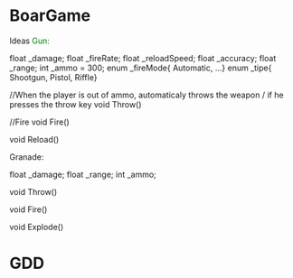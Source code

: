 # BoarGame

Ideas
<span style="color: green">Gun:</span>

float _damage;
float _fireRate;
float _reloadSpeed;
float _accuracy;
float _range;
int _ammo = 300;
enum _fireMode{ Automatic, ...}
enum _tipe{ Shootgun, Pistol, Riffle}

//When the player is out of ammo, automaticaly throws the weapon / if he presses the throw key
void Throw()

//Fire
void Fire()

void Reload()

Granade:

float _damage;
float _range;
int _ammo;

void Throw()

void Fire()

void Explode()



# GDD
